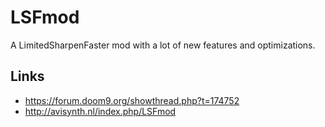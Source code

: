 # LSFmod
A LimitedSharpenFaster mod with a lot of new features and optimizations.

## Links
- https://forum.doom9.org/showthread.php?t=174752
- http://avisynth.nl/index.php/LSFmod
